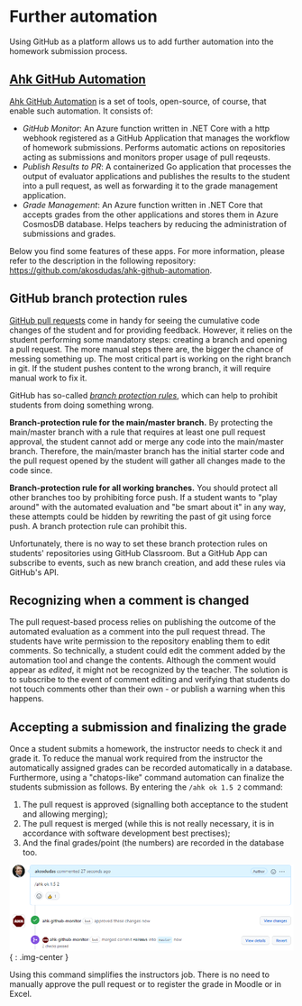 # Further automation

Using GitHub as a platform allows us to add further automation into the homework submission process.

## [Ahk GitHub Automation](https://github.com/akosdudas/ahk-github-automation)

[Ahk GitHub Automation](https://github.com/akosdudas/ahk-github-monitor) is a set of tools, open-source, of course, that enable such automation. It consists of:

- _GitHub Monitor_: An Azure function written in .NET Core with a http webhook registered as a GitHub Application that manages the workflow of homework submissions. Performs automatic actions on repositories acting as submissions and monitors proper usage of pull reqeusts.
- _Publish Results to PR_: A containerized Go application that processes the output of evaluator applications and publishes the results to the student into a pull request, as well as forwarding it to the grade management application.
- _Grade Management_: An Azure function written in .NET Core that accepts grades from the other applications and stores them in Azure CosmosDB database. Helps teachers by reducing the administration of submissions and grades.

Below you find some features of these apps. For more information, please refer to the description in the following repository: <https://github.com/akosdudas/ahk-github-automation>.

## GitHub branch protection rules

[GitHub pull requests](../using-github/providing-feedback.md#using-pull-requests) come in handy for seeing the cumulative code changes of the student and for providing feedback. However, it relies on the student performing some mandatory steps: creating a branch and opening a pull request. The more manual steps there are, the bigger the chance of messing something up. The most critical part is working on the right branch in git. If the student pushes content to the wrong branch, it will require manual work to fix it.

GitHub has so-called [_branch protection rules_](https://docs.github.com/en/github/administering-a-repository/managing-a-branch-protection-rule#about-branch-protection-rules), which can help to prohibit students from doing something wrong.

**Branch-protection rule for the main/master branch.** By protecting the main/master branch with a rule that requires at least one pull request approval, the student cannot add or merge any code into the main/master branch. Therefore, the main/master branch has the initial starter code and the pull request opened by the student will gather all changes made to the code since.

**Branch-protection rule for all working branches.** You should protect all other branches too by prohibiting force push. If a student wants to "play around" with the automated evaluation and "be smart about it" in any way, these attempts could be hidden by rewriting the past of git using force push. A branch protection rule can prohibit this.

Unfortunately, there is no way to set these branch protection rules on students' repositories using GitHub Classroom. But a GitHub App can subscribe to events, such as new branch creation, and add these rules via GitHub's API.

## Recognizing when a comment is changed

The pull request-based process relies on publishing the outcome of the automated evaluation as a comment into the pull request thread. The students have write permission to the repository enabling them to edit comments. So technically, a student could edit the comment added by the automation tool and change the contents. Although the comment would appear as _edited_, it might not be recognized by the teacher. The solution is to subscribe to the event of comment editing and verifying that students do not touch comments other than their own - or publish a warning when this happens.

## Accepting a submission and finalizing the grade

Once a student submits a homework, the instructor needs to check it and grade it. To reduce the manual work required from the instructor the automatically assigned grades can be recorded automatically in a database. Furthermore, using a "chatops-like" command automation can finalize the students submission as follows. By entering the `/ahk ok 1.5 2` command:

1. The pull request is approved (signalling both acceptance to the student and allowing merging);
1. The pull request is merged (while this is not really necessary, it is in accordance with software development best prectises);
1. And the final grades/point (the numbers) are recorded in the database too.

![Chat-ops command for accepting and grading a submission](img/github-automation-merge.png){ : .img-center }

Using this command simplifies the instructors job. There is no need to manually approve the pull request or to register the grade in Moodle or in Excel.
